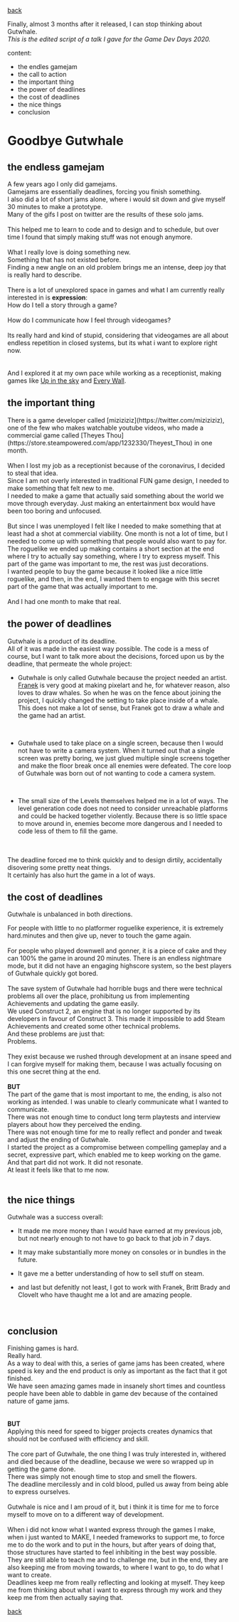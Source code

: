 [back](thinking) 

Finally, almost 3 months after it released, I can stop thinking about Gutwhale.<br>
*This is the edited script of a talk I gave for the Game Dev Days 2020.*

content:
- the endles gamejam
- the call to action
- the important thing
- the power of deadlines
- the cost of deadlines
- the nice things
- conclusion

<h1>Goodbye Gutwhale</h1>

<h2>the endless gamejam</h2>

A few years ago I only did gamejams.<br> 
Gamejams are essentially deadlines, forcing you finish something. <br>
I also did a lot of short jams alone, where i would sit down and give myself 30 minutes to make a prototype.<br>
Many of the gifs I post on twitter are the results of these solo jams.<br> 
<br>
This helped me to learn to code and to design and to schedule, but over time I found that simply making stuff was not enough anymore.<br><br>
What I really love is doing something new. <br>
Something that has not existed before.<br>
Finding a new angle on an old problem brings me an intense, deep joy that is really hard to describe.<br>
<br>
There is a lot of unexplored space in games and what I am currently really interested in is **expression**:<br>
How do I tell a story through a game? <br><br>
How do I communicate how I feel through videogames? <br><br>
Its really hard and kind of stupid, considering that videogames are all about endless repetition in closed systems, but its what i want to explore right now.<br>
<br><br>
And I explored it at my own pace while working as a receptionist, making games like [Up in the sky](https://www.google.com) and [Every Wall](https://www.google.com).
<br>

<h2>the important thing</h2> 
There is a game developer called [miziziziz](https://twitter.com/miziziziz), one of the few who makes watchable youtube videos, 
who made a commercial game called [Theyes Thou](https://store.steampowered.com/app/1232330/Theyest_Thou) in one month.<br>
<br>
When I lost my job as a receptionist because of the coronavirus, I decided to steal that idea.<br>
Since I am not overly interested in traditional FUN game design, I needed to make something that felt new to me. <br>
I needed to make a game that actually said something about the world we move through everyday. Just making an entertainment box would have been too boring and unfocused. <br>
<br>
But since I was unemployed I felt like I needed to make something that at least had a shot at commercial viability. One month is not a lot of time, but I needed to come up with something that people would also want to pay for.
<br>
The roguelike we ended up making contains a short section at the end where I try to actually say something, where I try to express myself. This part of the game was important to me, the rest was just decorations. <br>
I wanted people to buy the game because it looked like a nice little roguelike, and then, in the end, I wanted them to engage with this secret part of the game that was actually important to me. <br>
<br>
And I had one month to make that real.<br>

<h2>the power of deadlines</h2>
Gutwhale is a product of its deadline.<br> 
All of it was made in the easiest way possible. The code is a mess of course, but I want to talk more about the decisions, forced upon us by the deadline, that permeate the whole project:<br>

- Gutwhale is only called Gutwhale because the project needed an artist.
[Franek](https://twitter.com/franek) is very good at making pixelart and he, for whatever reason, also loves to draw whales. So when he was on the fence about joining the project, I quickly changed the setting to take place inside of a whale. This does not make a lot of sense, but Franek got to draw a whale and the game had an artist.
<br>

- Gutwhale used to take place on a single screen, because then I would not have to write a camera system. When it turned out that a single screen was pretty boring, we just glued multiple single screens together and make the floor break once all enemies were defeated. The core loop of Gutwhale was born out of not wanting to code a camera system.
<br>

- The small size of the Levels themselves helped me in a lot of ways. The level generation code does not need to consider unreachable platforms and could be hacked together violently. Because there is so little space to move around in, enemies become more dangerous and I needed to code less of them to fill the game.
<br>
<br>
The deadline forced me to think quickly and to design dirtily, accidentally disovering some pretty neat things.<br>
It certainly has also hurt the game in a lot of ways.
<br>

<h2>the cost of deadlines</h2>

Gutwhale is unbalanced in both directions. <br>

For people with little to no platformer roguelike experience, it is extremely hard.minutes and then give up, never to touch the game again.<br>
<br>
For people who played downwell and gonner, it is a piece of cake and they can 100% the game in around 20 minutes. There is an endless nightmare mode, but it did not have an engaging highscore system, so the best players of Gutwhale quickly got bored.<br>
<br>
The save system of Gutwhale had horrible bugs and there were technical problems all over the place, prohibitung us from implementing Achievements and updating the game easily.<br>
We used Construct 2, an engine that is no longer supported by its developers in favour of Construct 3. This made it impossible to add Steam Achievements and created some other technical problems.
<br>
And these problems are just that: <br>
Problems. <br>
<br>
They exist because we rushed through development at an insane speed and I can forgive myself for making them, because I was actually focusing on this one secret thing at the end.
<br><br>
**BUT**
<br>
The part of the game that is most important to me, the ending, is also not working as intended. I was unable to clearly communicate what I wanted to communicate. 
<br>
There was not enough time to conduct long term playtests and interview players about how they perceived the ending.<br>
There was not enough time for me to really reflect and ponder and tweak and adjust the ending of Gutwhale.<br>
I started the project as a compromise between compelling gameplay and a secret, expressive part, which enabled me to keep working on the game.<br>
And that part did not work. It did not resonate. <br>
At least it feels like that to me now.<br>
<br>

<h2>the nice things</h2>

Gutwhale was a success overall: <br> 
- It made me more money than I would have earned at my previous job, but not nearly enough to not have to go back to that job in 7 days.<br>

- It may make substantially more money on consoles or in bundles in the future.

- It gave me a better understanding of how to sell stuff on steam.

- and last but defenitly not least, I got to work with Franek, Britt Brady and Clovelt who have thaught me a lot and are amazing people.
<br>

<h2>conclusion</h2>

Finishing games is hard. <br>
Really hard. <br>
As a way to deal with this, a series of game jams has been created, where speed is key and the end product is only as important as the fact that it got finished.<br>
We have seen amazing games made in insanely short times and countless people have been able to dabble in game dev because of the contained nature of game jams.<br>
<br><br>
**BUT**
<br>
Applying this need for speed to bigger projects creates dynamics that should not be confused with efficiency and skill.<br>
<br>
The core part of Gutwhale, the one thing I was truly interested in, withered and died because of the deadline, because we were so wrapped up in getting the game done. <br>
There was simply not enough time to stop and smell the flowers.<br>
The deadline mercilessly  and in cold blood, pulled us away from being able to express ourselves.<br>
<br>
Gutwhale is nice and I am proud of it, but i think it is time for me to force myself to move on to a different way of development.<br>
<br>
When i did not know what I wanted express through the games I make, when i just wanted to MAKE, I needed frameworks to support me, to force me to do the work and to put in the hours, but after years of doing that, those structures have started to feel inhibiting in the best way possible. <br>
They are still able to teach me and to challenge me, but in the end, they are also keeping me from moving towards, to where I want to go, to do what I want to create.<br>
Deadlines keep me from really reflecting and looking at myself. They keep me from thinking about what i want to express through my work and they keep me from then actually saying that.<br>

[back](thinking) 

